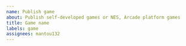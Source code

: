 ```yaml
---
name: Publish game
about: Publish self-developed games or NES, Arcade platform games
title: Game name
labels: game
assignees: mantou132
---
```


<!--cover image-->

<!--description-->

<!--screenshots-->

<!--ROM(.zip) link-->
